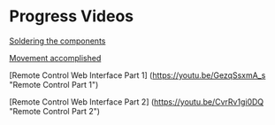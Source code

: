 <h1> Progress Videos </h1>

[Soldering the components](https://youtu.be/oxjPpU3WiVw "Soldering")

[Movement accomplished](https://youtu.be/-l8s0PifvaQ "Movement")

[Remote Control Web Interface Part 1] (https://youtu.be/GezqSsxmA_s "Remote Control Part 1")

[Remote Control Web Interface Part 2] (https://youtu.be/CvrRv1gi0DQ "Remote Control Part 2")
